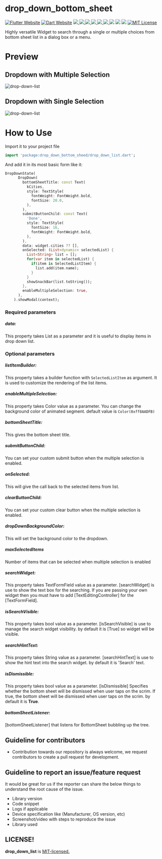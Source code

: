# drop_down_bottom_sheet

<a href="https://flutter.dev/"><img src="https://img.shields.io/badge/flutter-website-deepskyblue.svg" alt="Flutter Website"></a>
<a href="https://dart.dev"><img src="https://img.shields.io/badge/dart-website-deepskyblue.svg" alt="Dart Website"></a>
<a href="https://developer.android.com" style="pointer-events: stroke;" target="_blank">
<img src="https://img.shields.io/badge/platform-Android-deepskyblue">
</a>
<a href="https://developer.apple.com/ios/" style="pointer-events: stroke;" target="_blank">
<img src="https://img.shields.io/badge/platform-iOS-deepskyblue">
</a>
<a href="" style="pointer-events: stroke;" target="_blank">
<img src="https://img.shields.io/badge/platform-Web-deepskyblue">
</a>
<a href="" style="pointer-events: stroke;" target="_blank">
<img src="https://img.shields.io/badge/platform-Mac-deepskyblue">
</a>
<a href="" style="pointer-events: stroke;" target="_blank">
<img src="https://img.shields.io/badge/platform-Linux-deepskyblue">
</a>
<a href="" style="pointer-events: stroke;" target="_blank">
<img src="https://img.shields.io/badge/platform-Windows-deepskyblue">
</a>
<a href=""><img src="https://app.codacy.com/project/badge/Grade/dc683c9cc61b499fa7cdbf54e4d9ff35"/></a>
<a href="https://github.com/raulgarciaalcaraz-zero/drop_down_list/blob/master/LICENSE" style="pointer-events: stroke;" target="_blank">
<img src="https://img.shields.io/github/license/Mindinventory/drop_down_list"></a>
<a href="https://pub.dev/packages/drop_down_list"><img src="https://img.shields.io/pub/v/drop_down_list?color=as&label=drop_down_list&logo=as1&logoColor=blue&style=social"></a>
<a href="https://github.com/raulgarciaalcaraz-zero/drop_down_list"><img src="https://img.shields.io/github/stars/Mindinventory/drop_down_list?style=social" alt="MIT License"></a>

Highly versatile Widget to search through a single or multiple choices from bottom sheet list in a dialog box or a menu.

# Preview

## Dropdown with Multiple Selection
![drop-down-list](https://github.com/Mindinventory/drop_down_list/blob/main/assets/drop_down_multiple_selection.gif?raw=true)

## Dropdown with Single Selection
![drop-down-list](https://github.com/Mindinventory/drop_down_list/blob/main/assets/drop_down_single_selection.gif?raw=true)

# How to Use

Import it to your project file

```dart
import 'package:drop_down_bottom_sheed/drop_down_list.dart';
```

And add it in its most basic form like it:

```dart
DropDownState(
      DropDown(
        bottomSheetTitle: const Text(
          kCities,
          style: TextStyle(
            fontWeight: FontWeight.bold,
            fontSize: 20.0,
          ),
        ),
        submitButtonChild: const Text(
          'Done',
          style: TextStyle(
            fontSize: 16,
            fontWeight: FontWeight.bold,
          ),
        ),
        data: widget.cities ?? [],
        onSelected: (List<dynamic> selectedList) {
          List<String> list = [];
          for(var item in selectedList) {
            if(item is SelectedListItem) {
              list.add(item.name);
            }
          }
          showSnackBar(list.toString());
        },
        enableMultipleSelection: true,
      ),
    ).showModal(context);
```

### Required parameters

##### data:
This property takes List<SelectedListItem> as a parameter and it is useful to display items in drop down list.

### Optional parameters

##### listItemBuilder:
This property takes a builder function with `SelectedListItem` as argument. It is used to customize the rendering of the list items.

##### enableMultipleSelection:
This property takes Color value as a parameter. You can change the background color of animated segment. default value is `Color(0xff8AADFB)`

##### bottomSheetTitle:
This gives the bottom sheet title.

##### submitButtonChild:
You can set your custom submit button when the multiple selection is enabled.

##### onSelected:
This will give the call back to the selected items from list.

##### clearButtonChild:
You can set your custom clear button when the multiple selection is enabled.

##### dropDownBackgroundColor:
This will set the background color to the dropdown.

##### maxSelectedItems
Number of items that can be selected when multiple selection is enabled

##### searchWidget:
This property takes TextFormField value as a parameter. [searchWidget] is use to show the text box for the searching. If you are passing your own widget then you must have to add [TextEditingController] for the [TextFormField].

##### isSearchVisible:
This property takes bool value as a parameter. [isSearchVisible] is use to manage the search widget visibility. by default it is [True] so widget will be visible.

##### searchHintText:
This property takes String value as a parameter. [searchHintText] is use to show the hint text into the search widget. by default it is 'Search' text.

##### isDismissible:
This property takes bool value as a parameter. [isDismissible] Specifies whether the bottom sheet will be dismissed when user taps on the scrim. If true, the bottom sheet will be dismissed when user taps on the scrim. by default it is **True**.

##### bottomSheetListener:
[bottomSheetListener] that listens for BottomSheet bubbling up the tree.

## Guideline for contributors

* Contribution towards our repository is always welcome, we request contributors to create a pull
  request for development.

## Guideline to report an issue/feature request

It would be great for us if the reporter can share the below things to understand the root cause of
the issue.

* Library version
* Code snippet
* Logs if applicable
* Device specification like (Manufacturer, OS version, etc)
* Screenshot/video with steps to reproduce the issue
* Library used

## LICENSE!

**drop_down_list** is [MIT-licensed.](https://github.com/Mindinventory/drop_down_list/blob/main/LICENSE)

